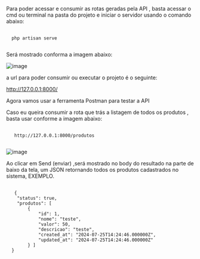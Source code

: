 
Para poder acessar e consumir as rotas geradas pela API , basta acessar o cmd ou terminal na pasta do projeto e iniciar o servidor usando o comando abaixo:


<pre class="language-php">
  <code class="language-php">
  php artisan serve
  </code>
</pre>

Será mostrado conforma a imagem abaixo:

![image](https://github.com/user-attachments/assets/8e6e1f33-46a2-4f25-8bcd-623de63eef88)

a url para poder consumir ou executar o projeto é o seguinte:

http://127.0.0.1:8000/

Agora vamos usar a ferramenta Postman para testar a API


Caso eu queira consumir a rota que trás a listagem de todos os produtos , basta usar conforme a imagem abaixo:

<pre class="language-php">
  <code class="language-php">
   http://127.0.0.1:8000/produtos
  </code>
</pre>


![image](https://github.com/user-attachments/assets/ed771ba1-3f21-4611-8269-ecb70fc5e620)

Ao clicar em Send (enviar) ,será mostrado no body do resultado na parte de baixo da tela, um JSON retornando todos os produtos cadastrados no sistema, EXEMPLO.

<pre class="language-php">
  <code class="language-php">
   {
    "status": true,
    "produtos": [
        {
            "id": 1,
            "nome": "teste",
            "valor": 50,
            "descricao": "teste",
            "created_at": "2024-07-25T14:24:46.000000Z",
            "updated_at": "2024-07-25T14:24:46.000000Z"
        } ]
  }
  </code>
</pre>







